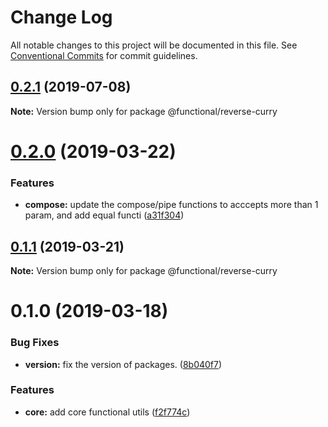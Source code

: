 # Change Log

All notable changes to this project will be documented in this file.
See [Conventional Commits](https://conventionalcommits.org) for commit guidelines.

## [0.2.1](https://github.com/Oscar170/-functional/compare/@functional/reverse-curry@0.2.0...@functional/reverse-curry@0.2.1) (2019-07-08)

**Note:** Version bump only for package @functional/reverse-curry





# [0.2.0](https://github.com/Oscar170/-functional/compare/@functional/reverse-curry@0.1.1...@functional/reverse-curry@0.2.0) (2019-03-22)


### Features

* **compose:** update the compose/pipe functions to acccepts more than 1 param, and add equal functi ([a31f304](https://github.com/Oscar170/-functional/commit/a31f304))





## [0.1.1](https://github.com/Oscar170/-functional/compare/@functional/reverse-curry@0.1.0...@functional/reverse-curry@0.1.1) (2019-03-21)

**Note:** Version bump only for package @functional/reverse-curry





# 0.1.0 (2019-03-18)


### Bug Fixes

* **version:** fix the version of packages. ([8b040f7](https://github.com/Oscar170/-functional/commit/8b040f7))


### Features

* **core:** add core functional utils ([f2f774c](https://github.com/Oscar170/-functional/commit/f2f774c))
